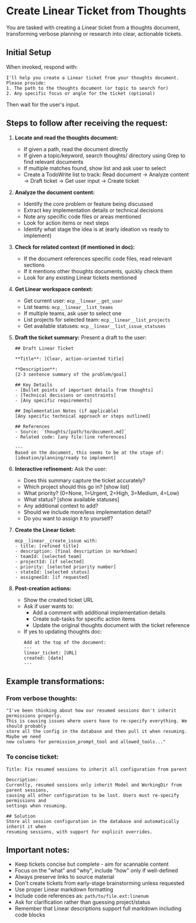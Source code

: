 # Create Linear Ticket from Thoughts

You are tasked with creating a Linear ticket from a thoughts document, transforming verbose planning or research into clear, actionable tickets.

## Initial Setup

When invoked, respond with:
```
I'll help you create a Linear ticket from your thoughts document. Please provide:
1. The path to the thoughts document (or topic to search for)
2. Any specific focus or angle for the ticket (optional)
```

Then wait for the user's input.

## Steps to follow after receiving the request:

1. **Locate and read the thoughts document:**
   - If given a path, read the document directly
   - If given a topic/keyword, search thoughts/ directory using Grep to find relevant documents
   - If multiple matches found, show list and ask user to select
   - Create a TodoWrite list to track: Read document → Analyze content → Draft ticket → Get user input → Create ticket

2. **Analyze the document content:**
   - Identify the core problem or feature being discussed
   - Extract key implementation details or technical decisions
   - Note any specific code files or areas mentioned
   - Look for action items or next steps
   - Identify what stage the idea is at (early ideation vs ready to implement)

3. **Check for related context (if mentioned in doc):**
   - If the document references specific code files, read relevant sections
   - If it mentions other thoughts documents, quickly check them
   - Look for any existing Linear tickets mentioned

4. **Get Linear workspace context:**
   - Get current user: `mcp__linear__get_user` 
   - List teams: `mcp__linear__list_teams`
   - If multiple teams, ask user to select one
   - List projects for selected team: `mcp__linear__list_projects`
   - Get available statuses: `mcp__linear__list_issue_statuses`

5. **Draft the ticket summary:**
   Present a draft to the user:
   ```
   ## Draft Linear Ticket

   **Title**: [Clear, action-oriented title]

   **Description**:
   [2-3 sentence summary of the problem/goal]

   ## Key Details
   - [Bullet points of important details from thoughts]
   - [Technical decisions or constraints]
   - [Any specific requirements]

   ## Implementation Notes (if applicable)
   [Any specific technical approach or steps outlined]

   ## References
   - Source: `thoughts/[path/to/document.md]`
   - Related code: [any file:line references]
   
   ---
   Based on the document, this seems to be at the stage of: [ideation/planning/ready to implement]
   ```

6. **Interactive refinement:**
   Ask the user:
   - Does this summary capture the ticket accurately?
   - Which project should this go in? [show list]
   - What priority? (0=None, 1=Urgent, 2=High, 3=Medium, 4=Low)
   - What status? [show available statuses]
   - Any additional context to add?
   - Should we include more/less implementation detail?
   - Do you want to assign it to yourself?

7. **Create the Linear ticket:**
   ```
   mcp__linear__create_issue with:
   - title: [refined title]
   - description: [final description in markdown]
   - teamId: [selected team]
   - projectId: [if selected]
   - priority: [selected priority number]
   - stateId: [selected status]
   - assigneeId: [if requested]
   ```

8. **Post-creation actions:**
   - Show the created ticket URL
   - Ask if user wants to:
     - Add a comment with additional implementation details
     - Create sub-tasks for specific action items
     - Update the original thoughts document with the ticket reference
   - If yes to updating thoughts doc:
     ```
     Add at the top of the document:
     ---
     linear_ticket: [URL]
     created: [date]
     ---
     ```

## Example transformations:

### From verbose thoughts:
```
"I've been thinking about how our resumed sessions don't inherit permissions properly. 
This is causing issues where users have to re-specify everything. We should probably 
store all the config in the database and then pull it when resuming. Maybe we need 
new columns for permission_prompt_tool and allowed_tools..."
```

### To concise ticket:
```
Title: Fix resumed sessions to inherit all configuration from parent

Description:
Currently, resumed sessions only inherit Model and WorkingDir from parent sessions, 
causing all other configuration to be lost. Users must re-specify permissions and 
settings when resuming.

## Solution
Store all session configuration in the database and automatically inherit it when 
resuming sessions, with support for explicit overrides.
```

## Important notes:
- Keep tickets concise but complete - aim for scannable content
- Focus on the "what" and "why", include "how" only if well-defined
- Always preserve links to source material
- Don't create tickets from early-stage brainstorming unless requested
- Use proper Linear markdown formatting
- Include code references as: `path/to/file.ext:linenum`
- Ask for clarification rather than guessing project/status
- Remember that Linear descriptions support full markdown including code blocks